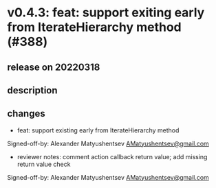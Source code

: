 # v0.4.3: feat: support exiting early from IterateHierarchy method (#388)

## release on 20220318

## description

## changes

* feat: support existing early from IterateHierarchy method

Signed-off-by: Alexander Matyushentsev <a href="mailto:AMatyushentsev@gmail.com">AMatyushentsev@gmail.com</a>

* reviewer notes: comment action callback return value; add missing return value check

Signed-off-by: Alexander Matyushentsev <a href="mailto:AMatyushentsev@gmail.com">AMatyushentsev@gmail.com</a>

